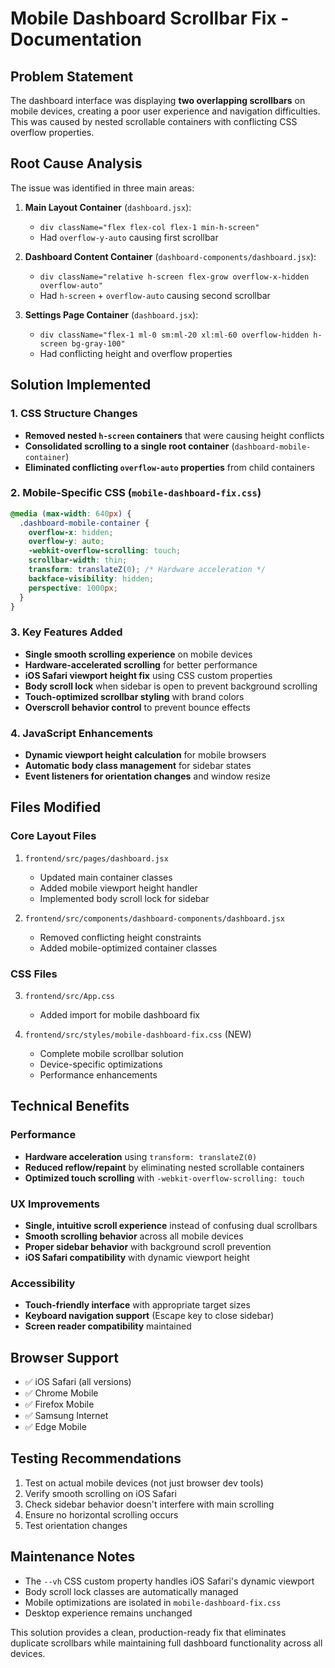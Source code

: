 # Mobile Dashboard Scrollbar Fix - Documentation

## Problem Statement
The dashboard interface was displaying **two overlapping scrollbars** on mobile devices, creating a poor user experience and navigation difficulties. This was caused by nested scrollable containers with conflicting CSS overflow properties.

## Root Cause Analysis
The issue was identified in three main areas:

1. **Main Layout Container** (`dashboard.jsx`):
   - `div className="flex flex-col flex-1 min-h-screen"`
   - Had `overflow-y-auto` causing first scrollbar

2. **Dashboard Content Container** (`dashboard-components/dashboard.jsx`):
   - `div className="relative h-screen flex-grow overflow-x-hidden overflow-auto"`
   - Had `h-screen` + `overflow-auto` causing second scrollbar

3. **Settings Page Container** (`dashboard.jsx`):
   - `div className="flex-1 ml-0 sm:ml-20 xl:ml-60 overflow-hidden h-screen bg-gray-100"`
   - Had conflicting height and overflow properties

## Solution Implemented

### 1. CSS Structure Changes
- **Removed nested `h-screen` containers** that were causing height conflicts
- **Consolidated scrolling to a single root container** (`dashboard-mobile-container`)
- **Eliminated conflicting `overflow-auto` properties** from child containers

### 2. Mobile-Specific CSS (`mobile-dashboard-fix.css`)
```css
@media (max-width: 640px) {
  .dashboard-mobile-container {
    overflow-x: hidden;
    overflow-y: auto;
    -webkit-overflow-scrolling: touch;
    scrollbar-width: thin;
    transform: translateZ(0); /* Hardware acceleration */
    backface-visibility: hidden;
    perspective: 1000px;
  }
}
```

### 3. Key Features Added
- **Single smooth scrolling experience** on mobile devices
- **Hardware-accelerated scrolling** for better performance
- **iOS Safari viewport height fix** using CSS custom properties
- **Body scroll lock** when sidebar is open to prevent background scrolling
- **Touch-optimized scrollbar styling** with brand colors
- **Overscroll behavior control** to prevent bounce effects

### 4. JavaScript Enhancements
- **Dynamic viewport height calculation** for mobile browsers
- **Automatic body class management** for sidebar states
- **Event listeners for orientation changes** and window resize

## Files Modified

### Core Layout Files
1. `frontend/src/pages/dashboard.jsx`
   - Updated main container classes
   - Added mobile viewport height handler
   - Implemented body scroll lock for sidebar

2. `frontend/src/components/dashboard-components/dashboard.jsx`
   - Removed conflicting height constraints
   - Added mobile-optimized container classes

### CSS Files
3. `frontend/src/App.css`
   - Added import for mobile dashboard fix

4. `frontend/src/styles/mobile-dashboard-fix.css` (NEW)
   - Complete mobile scrollbar solution
   - Device-specific optimizations
   - Performance enhancements

## Technical Benefits

### Performance
- **Hardware acceleration** using `transform: translateZ(0)`
- **Reduced reflow/repaint** by eliminating nested scrollable containers
- **Optimized touch scrolling** with `-webkit-overflow-scrolling: touch`

### UX Improvements
- **Single, intuitive scroll experience** instead of confusing dual scrollbars
- **Smooth scrolling behavior** across all mobile devices
- **Proper sidebar behavior** with background scroll prevention
- **iOS Safari compatibility** with dynamic viewport height

### Accessibility
- **Touch-friendly interface** with appropriate target sizes
- **Keyboard navigation support** (Escape key to close sidebar)
- **Screen reader compatibility** maintained

## Browser Support
- ✅ iOS Safari (all versions)
- ✅ Chrome Mobile
- ✅ Firefox Mobile
- ✅ Samsung Internet
- ✅ Edge Mobile

## Testing Recommendations
1. Test on actual mobile devices (not just browser dev tools)
2. Verify smooth scrolling on iOS Safari
3. Check sidebar behavior doesn't interfere with main scrolling
4. Ensure no horizontal scrolling occurs
5. Test orientation changes

## Maintenance Notes
- The `--vh` CSS custom property handles iOS Safari's dynamic viewport
- Body scroll lock classes are automatically managed
- Mobile optimizations are isolated in `mobile-dashboard-fix.css`
- Desktop experience remains unchanged

This solution provides a clean, production-ready fix that eliminates duplicate scrollbars while maintaining full dashboard functionality across all devices.